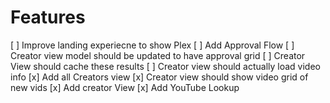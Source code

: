 # Features


[ ] Improve landing experiecne to show Plex
[ ] Add Approval Flow
[ ] Creator view model should be updated to have approval grid
[ ] Creator View should cache these results
[ ] Creator view should actually load video info
[x] Add all Creators view
[x] Creator view should show video grid of new vids
[x] Add creator View
[x] Add YouTube Lookup